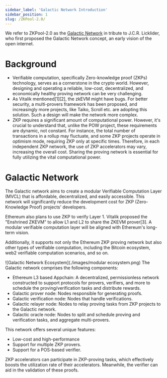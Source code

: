 ```yaml
---
sidebar_label: 'Galactic Network Introduction'
sidebar_position: 1
slug: /ZKPool-2.0/
---
```


We refer to ZKPool-2.0 as the [Galactic Network](https://en.wikipedia.org/wiki/Intergalactic_Computer_Network) in tribute to J.C.R. Licklider, who first proposed the Galactic Network concept, an early vision of the open internet.

# Background

- Verifiable computation, specifically Zero-knowledge proof (ZKPs) technology, serves as a cornerstone in the crypto world. However, designing and operating a reliable, low-cost, decentralized, and economically healthy proving network can be very challenging.
- As Vitalik mentioned[1][2], the zkEVM might have bugs. For better security, a multi-provers framework has been proposed, and increasingly more projects, like Taiko, Scroll etc. are adopting this solution. Such a design will make the network more complex.
- ZKP requires a significant amount of computational power. However, it's crucial to understand that, unlike the POW project, these requirements are dynamic, not constant. For instance, the total number of transactions in a rollup may fluctuate, and some ZKP projects operate in optimism mode, requiring ZKP only at specific times. Therefore, in each independent ZKP network, the use of ZKP accelerators may vary, increasing the overall cost. Sharing the proving network is essential for fully utilizing the vital computational power.

# Galactic Network

The Galactic network aims to create a modular Verifiable Computation Layer (MVCL) that is affordable, decentralized, and easily accessible. This network will significantly reduce the development cost for ZKP (Zero-Knowledge Proof) projects' developers. 

Ethereum also plans to use ZKP to verify Layer 1. Vitalik proposed the "Enshrined ZKEVM" to allow L1 and L2 to share the ZKEVM prover[3]. A modular verifiable computation layer will be aligned with Ethereum's long-term vision.

Additionally, it supports not only the Ethereum ZKP proving network but also other types of verifiable computation, including the Bitcoin ecosystem, web2 verifiable computation scenarios, and so on.

![Galactic Network Ecosystem](./images/modular ecosystem.png)
The Galactic network comprises the following components:

- Ethereum L3 based Appchain: A decentralized, permissionless network constructed to support protocols for provers, verifiers, and more to schedule the proving/verification tasks and distribute rewards.
- Galactic prover node: Nodes responsible for generating proofs.
- Galactic verification node: Nodes that handle verifications.
- Galactic relayer node: Nodes to relay proving tasks from ZKP projects to the Galactic network.
- Galactic oracle node: Nodes to split and schedule proving and verification tasks, and aggregate multi-provers.

This network offers several unique features:

- Low-cost and high-performance
- Support for multiple ZKP provers.
- Support for a POS-based verifier.

ZKP accelerators can participate in ZKP-proving tasks, which effectively boosts the utilization rate of their accelerators. Meanwhile, the verifier can aid in the validation of these proofs.